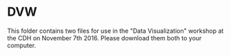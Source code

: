 # DVW

This folder contains two files for use in the "Data Visualization" workshop at the CDH on November 7th 2016. Please download them both to your computer.
